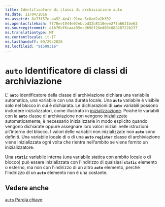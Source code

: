 ```yaml
---
title: Identificatore di classi di archiviazione auto
ms.date: 11/04/2016
ms.assetid: 8e73f57e-aa92-4e41-91ea-5c8ad2a2b332
ms.openlocfilehash: 7f70ee1944e07ebcbd32b8110eee27fa6631be63
ms.sourcegitcommit: a1676bf6caae05ecd698f26ed80c08828722b237
ms.translationtype: MT
ms.contentlocale: it-IT
ms.lasthandoff: 09/29/2020
ms.locfileid: "91509316"
---
```

# <a name="auto-storage-class-specifier"></a>`auto` Identificatore di classi di archiviazione

L' **`auto`** identificatore della classe di archiviazione dichiara una variabile automatica, una variabile con una durata locale. Una **`auto`** variabile è visibile solo nel blocco in cui è dichiarata. Le dichiarazioni di **`auto`** variabili possono includere inizializzatori, come illustrato in [inizializzazione](../c-language/initialization.md). Poiché le variabili con la **`auto`** classe di archiviazione non vengono inizializzate automaticamente, è necessario inizializzarle in modo esplicito quando vengono dichiarate oppure assegnare loro valori iniziali nelle istruzioni all'interno del blocco. I valori delle variabili non inizializzate non **`auto`** sono definiti. Una variabile locale di o di una **`auto`** **`register`** classe di archiviazione viene inizializzata ogni volta che rientra nell'ambito se viene fornito un inizializzatore.

Una **`static`** variabile interna (una variabile statica con ambito locale o di blocco) può essere inizializzata con l'indirizzo di qualsiasi **`static`** elemento o esterno, ma non con l'indirizzo di un altro **`auto`** elemento, perché l'indirizzo di un **`auto`** elemento non è una costante.

## <a name="see-also"></a>Vedere anche

[`auto` Parola chiave](../cpp/auto-cpp.md)
